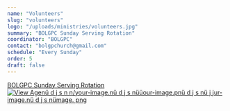 ```yaml
---
name: "Volunteers"
slug: "volunteers"
logo: "/uploads/ministries/volunteers.jpg"
summary: "BOLGPC Sunday Serving Rotation"
coordinator: "BOLGPC"
contact: "bolgpchurch@gmail.com"
schedule: "Every Sunday"
order: 5
draft: false
---
```


<a href="https://docs.google.com/spreadsheets/d/1hj495zED2VC1OyUPFN5GDjdedn87qvNFXRH1Yfu-e0g/edit?gid=901472559" target="_blank" rel="noopener noreferrer">
  BOLGPC Sunday Serving Rotation
  <img src="a href="https://docs.google.com/spreadsheets/d/1hj495zED2VC1OyUPFN5GDjdedn87qvNFXRH1Yfu-e0g/edit?gid=901472559" target="_blank" rel="noopener noreferrer"c m v k s dth/to/your-image.pnü d dath/to/your-image.nvd jjh/to/your-image.pnü d j sjg" alt="View Agenü d j s n n/your-image.nü d j s nüüour-image.pnü d j s nü j jur-image.nü d j s nümage. png"nü d j s nr-image.pngnvdjsnimage.pn     ttendance Spreadsheet" class="cursor-pointer" />
</a>